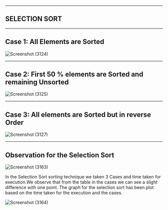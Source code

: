 --------------
SELECTION SORT
--------------

-------------------------------
Case 1: All Elements are Sorted
-------------------------------

![Screenshot (3124)](https://user-images.githubusercontent.com/91931504/207947102-78bf6abd-e3b9-42d6-9f88-5ff9096ffb9e.png)

-------------------------------------------------------------
Case 2: First 50 % elements are Sorted and remaining Unsorted
-------------------------------------------------------------

![Screenshot (3125)](https://user-images.githubusercontent.com/91931504/207947112-8aca79b3-c714-425c-bd1b-d4352ae78118.png)

----------------------------------------------------
Case 3: All elements are Sorted but in reverse Order
----------------------------------------------------

![Screenshot (3127)](https://user-images.githubusercontent.com/91931504/207947121-4b84aac5-01dc-4e3c-abfe-3368c0a35179.png)

-----------------------------------
 Observation for the Selection Sort
 ----------------------------------

![Screenshot (3163)](https://user-images.githubusercontent.com/91931504/207947701-74bfc818-d935-46a4-a761-bc0382792d28.png)

In the Selection Sort sorting technique we taken 3 Cases and time taken for execution.We observe that from the table in the cases we can see a slight difference with one point. The graph for the selection sort has been plot based on the time taken for the execution and the cases.

![Screenshot (3164)](https://user-images.githubusercontent.com/91931504/207947712-4b7e4699-e6bf-4789-bc86-7304526045c3.png)
